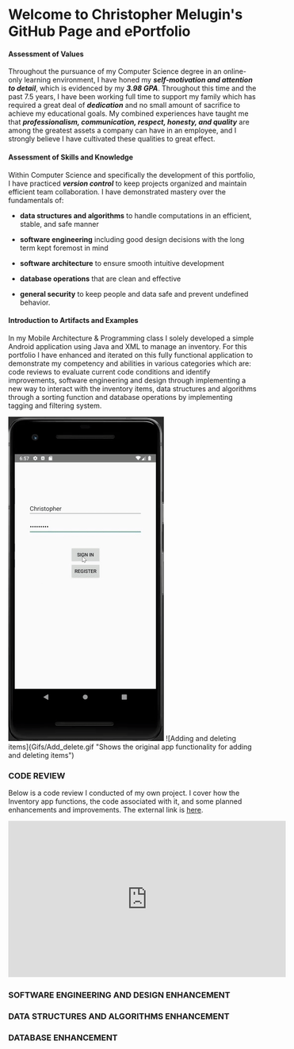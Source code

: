 # Welcome to Christopher Melugin's GitHub Page and ePortfolio

#### Assessment of Values
Throughout the pursuance of my Computer Science degree in an online-only learning environment, I have honed my **_self-motivation and attention to detail_**, which is evidenced by my **_3.98 GPA_**. Throughout this time and the past 7.5 years, I have been working full time to support my family which has required a great deal of **_dedication_** and no small amount of sacrifice to achieve my educational goals. My combined experiences have taught me that **_professionalism, communication, respect, honesty, and quality_** are among the greatest assets a company can have in an employee, and I strongly believe I have cultivated these qualities to great effect. 

#### Assessment of Skills and Knowledge
Within Computer Science and specifically the development of this portfolio, I have practiced **_version control_** to keep projects organized and maintain efficient team collaboration. I have demonstrated mastery over the fundamentals of:

- **data structures and algorithms** to handle computations in an efficient, stable, and safe manner

- **software engineering** including good design decisions with the long term kept foremost in mind

- **software architecture** to ensure smooth intuitive development

- **database operations** that are clean and effective

- **general security** to keep people and data safe and prevent undefined behavior.


#### Introduction to Artifacts and Examples
In my Mobile Architecture & Programming class I solely developed a simple Android application using Java and XML to manage an inventory. For this portfolio I have enhanced and iterated on this fully functional application to demonstrate my competency and abilities in various categories which are: code reviews to evaluate current code conditions and identify improvements, software engineering and design through implementing a new way to interact with the inventory items, data structures and algorithms through a sorting function and database operations by implementing tagging and filtering system.

![Login and update quantities gif](Gifs/Login_update_qty.gif "Shows the original app functionality for logging in and updating quantities of an item") ![Adding and deleting items]{Gifs/Add_delete.gif "Shows the original app functionality for adding and deleting items")


### CODE REVIEW

Below is a code review I conducted of my own project. I cover how the Inventory app functions, the code associated with it, and some planned enhancements and improvements.
The external link is [here](https://www.youtube.com/watch?v=QE6oGewLaLA).

<iframe width="560" height="315" src="https://www.youtube.com/embed/QE6oGewLaLA" title="YouTube video player" frameborder="0" allow="accelerometer; autoplay; clipboard-write; encrypted-media; gyroscope; picture-in-picture" allowfullscreen></iframe>

### SOFTWARE ENGINEERING AND DESIGN ENHANCEMENT

### DATA STRUCTURES AND ALGORITHMS ENHANCEMENT

### DATABASE ENHANCEMENT
